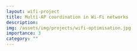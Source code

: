 ```yaml
---
layout: wifi-project
title: Multi-AP coordination in Wi-Fi networks
description: 
img: /assets/img/projects/wifi-optimisation.jpg
importance: 3
category: ""
---
```


